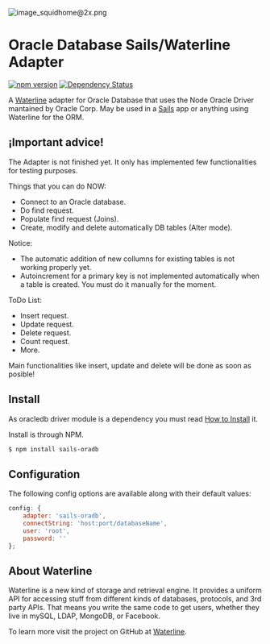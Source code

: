 ![image_squidhome@2x.png](http://i.imgur.com/RIvu9.png)

# Oracle Database Sails/Waterline Adapter

[![npm version](https://badge.fury.io/js/sails-oradb.svg)](http://badge.fury.io/js/sails-oradb) [![Dependency Status](https://gemnasium.com/baitic/sails-oradb.png)](https://gemnasium.com/baitic/sails-oradb)

A [Waterline](https://github.com/balderdashy/waterline) adapter for Oracle Database that uses the Node Oracle Driver mantained by Oracle Corp.  May be used in a [Sails](https://github.com/balderdashy/sails) app or anything using Waterline for the ORM.

## ¡Important advice!

The Adapter is not finished yet. It only has implemented few functionalities for testing purposes. 

Things that you can do NOW:

- Connect to an Oracle database.
- Do find request.
- Populate find request (Joins).
- Create, modify and delete automatically DB tables (Alter mode).

Notice:

- The automatic addition of new collumns for existing tables is not working properly yet.
- Autoincrement for a primary key is not implemented automatically when a table is created. You must do it manually for the moment.


ToDo List:

- Insert request.
- Update request.
- Delete request.
- Count request.
- More.

Main functionalities like insert, update and delete will be done as soon as posible!

## Install

As oracledb driver module is a dependency you must read [How to Install](https://github.com/oracle/node-oracledb/blob/master/INSTALL.md) it.

Install is through NPM.

```bash
$ npm install sails-oradb
```

## Configuration

The following config options are available along with their default values:

```javascript
config: {
    adapter: 'sails-oradb',
    connectString: 'host:port/databaseName',
    user: 'root',
    password: ''
};
```

## About Waterline

Waterline is a new kind of storage and retrieval engine.  It provides a uniform API for accessing stuff from different kinds of databases, protocols, and 3rd party APIs.  That means you write the same code to get users, whether they live in mySQL, LDAP, MongoDB, or Facebook.

To learn more visit the project on GitHub at [Waterline](https://github.com/balderdashy/waterline).
